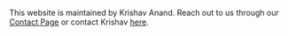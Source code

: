 This website is maintained by Krishav Anand. Reach out to us through our [Contact Page]("https://exploringsciencenight.github.io/contact.html") or contact Krishav [here]("2026677@apps.nsd.org").
